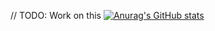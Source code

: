 // TODO: Work on this
[![Anurag's GitHub stats](https://github-readme-stats.vercel.app/api?username=Evryon75)](https://github.com/anuraghazra/github-readme-stats)
